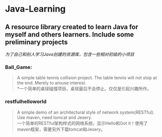 # Java-Learning
## A resource library created to learn Java for myself and others learners. Include some preliminary projects
*为了自己和别人学习Java创建的资源库，包含一些相对初级的小项目*<br>


### Ball_Game:
>A simple table tennis collision project. The table tennis will not stop at the end. Merely to arouse interest.<br>
>*一个简单的桌球碰撞项目，桌球最后不会停止。仅仅是引起兴趣所作。<br>

### restfulhelloworld
>A simple demo of an architectural style of network system(RESTful). Use maven, need tomcat and Jesery.<br>
>一个简单的RESTful架构样式的网络系统，显示Hello和Got it！使用了maven框架，需要另外下载tomcat和Jesery。<br>
